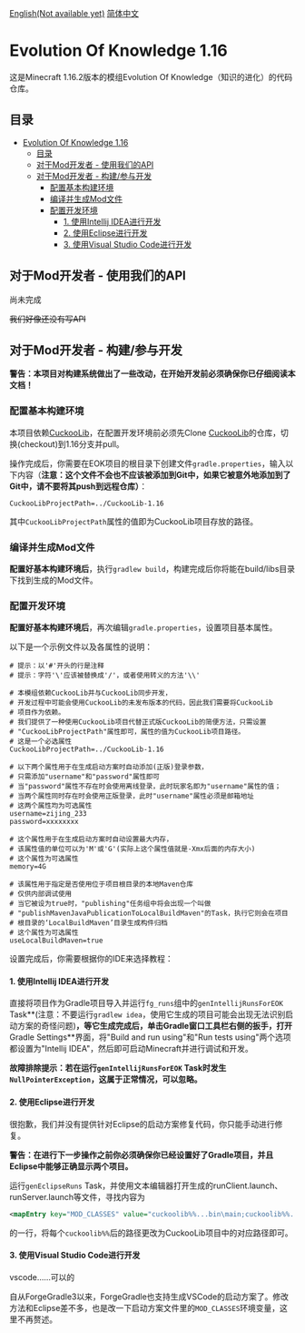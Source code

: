 [English(Not available yet)](README.md)  [简体中文](README.md)

# Evolution Of Knowledge 1.16

这是Minecraft 1.16.2版本的模组Evolution Of Knowledge（知识的进化）的代码仓库。

## 目录

- [Evolution Of Knowledge 1.16](#evolution-of-knowledge-116)
  - [目录](#目录)
  - [对于Mod开发者 - 使用我们的API](#对于mod开发者---使用我们的api)
  - [对于Mod开发者 - 构建/参与开发](#对于mod开发者---构建参与开发)
    - [配置基本构建环境](#配置基本构建环境)
    - [编译并生成Mod文件](#编译并生成mod文件)
    - [配置开发环境](#配置开发环境)
      - [1. 使用Intellij IDEA进行开发](#1-使用intellij-idea进行开发)
      - [2. 使用Eclipse进行开发](#2-使用eclipse进行开发)
      - [3. 使用Visual Studio Code进行开发](#3-使用visual-studio-code进行开发)

## 对于Mod开发者 - 使用我们的API

尚未完成

~~我们好像还没有写API~~

## 对于Mod开发者 - 构建/参与开发

**警告：本项目对构建系统做出了一些改动，在开始开发前必须确保你已仔细阅读本文档！**

### 配置基本构建环境

本项目依赖[CuckooLib](https://github.com/zi-jing/CuckooLib/tree/1.16)，在配置开发环境前必须先Clone [CuckooLib](https://github.com/zi-jing/CuckooLib/tree/1.16)的仓库，切换(checkout)到1.16分支并pull。

操作完成后，你需要在EOK项目的根目录下创建文件`gradle.properties`，输入以下内容（**注意：这个文件不会也不应该被添加到Git中，如果它被意外地添加到了Git中，请不要将其push到远程仓库）**：

```properties
CuckooLibProjectPath=../CuckooLib-1.16
```

其中`CuckooLibProjectPath`属性的值即为CuckooLib项目存放的路径。

### 编译并生成Mod文件

**配置好基本构建环境后**，执行`gradlew build`，构建完成后你将能在build/libs目录下找到生成的Mod文件。

### 配置开发环境

**配置好基本构建环境后**，再次编辑`gradle.properties`，设置项目基本属性。

以下是一个示例文件以及各属性的说明：

```properties
# 提示：以'#'开头的行是注释
# 提示：字符'\'应该被替换成'/'，或者使用转义的方法'\\'

# 本模组依赖CuckooLib并与CuckooLib同步开发，
# 开发过程中可能会使用CuckooLib的未发布版本的代码，因此我们需要将CuckooLib
# 项目作为依赖。
# 我们提供了一种使用CuckooLib项目代替正式版CuckooLib的简便方法，只需设置
# "CuckooLibProjectPath"属性即可，属性的值为CuckooLib项目路径。
# 这是一个必选属性
CuckooLibProjectPath=../CuckooLib-1.16

# 以下两个属性用于在生成启动方案时自动添加(正版)登录参数，
# 只需添加"username"和"password"属性即可
# 当"password"属性不存在时会使用离线登录，此时玩家名即为"username"属性的值；
# 当两个属性同时存在时会使用正版登录，此时"username"属性必须是邮箱地址
# 这两个属性均为可选属性
username=zijing_233
password=xxxxxxxx

# 这个属性用于在生成启动方案时自动设置最大内存，
# 该属性值的单位可以为'M'或'G'(实际上这个属性值就是-Xmx后面的内存大小)
# 这个属性为可选属性
memory=4G

# 该属性用于指定是否使用位于项目根目录的本地Maven仓库
# 仅供内部调试使用
# 当它被设为true时，"publishing"任务组中将会出现一个叫做
# "publishMavenJavaPublicationToLocalBuildMaven"的Task，执行它则会在项目
# 根目录的‘LocalBuildMaven’目录生成构件归档
# 这个属性为可选属性
useLocalBuildMaven=true
```

设置完成后，你需要根据你的IDE来选择教程：

#### 1. 使用Intellij IDEA进行开发

直接将项目作为Gradle项目导入并运行`fg_runs`组中的`genIntellijRunsForEOK` Task**(注意：不要运行`gradlew idea`，使用它生成的项目可能会出现无法识别启动方案的奇怪问题)**，等它生成完成后，单击Gradle窗口工具栏右侧的扳手，打开**Gradle Settings**界面，将"Build and run using"和"Run tests using"两个选项都设置为"Intellij IDEA"，然后即可启动Minecraft并进行调试和开发。

**故障排除提示：若在运行`genIntellijRunsForEOK` Task时发生`NullPointerException`，这属于正常情况，可以忽略。**

#### 2. 使用Eclipse进行开发

很抱歉，我们并没有提供针对Eclipse的启动方案修复代码，你只能手动进行修复。

**警告：在进行下一步操作之前你必须确保你已经设置好了Gradle项目，并且Eclipse中能够正确显示两个项目。**

运行`genEclipseRuns` Task，并使用文本编辑器打开生成的runClient.launch、runServer.launch等文件，寻找内容为

```xml
<mapEntry key="MOD_CLASSES" value="cuckoolib%%...bin\main;cuckoolib%%..."/>
```

的一行，将每个`cuckoolib%%`后的路径更改为CuckooLib项目中的对应路径即可。

#### 3. 使用Visual Studio Code进行开发

vscode……可以的

自从ForgeGradle3以来，ForgeGradle也支持生成VSCode的启动方案了。修改方法和Eclipse差不多，也是改一下启动方案文件里的`MOD_CLASSES`环境变量，这里不再赘述。
